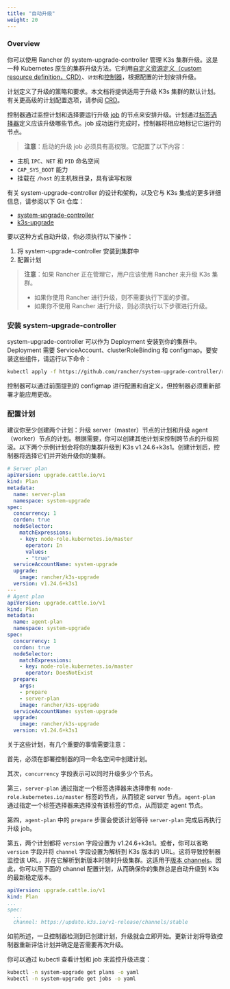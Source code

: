 ```yaml
---
title: "自动升级"
weight: 20
---
```


### Overview

你可以使用 Rancher 的 system-upgrade-controller 管理 K3s 集群升级。这是一种 Kubernetes 原生的集群升级方法。它利用[自定义资源定义（custom resource definition，CRD）](https://kubernetes.io/docs/concepts/extend-kubernetes/api-extension/custom-resources/#custom-resources)、`计划`和[控制器](https://kubernetes.io/docs/concepts/architecture/controller/)，根据配置的计划安排升级。

计划定义了升级的策略和要求。本文档将提供适用于升级 K3s 集群的默认计划。有关更高级的计划配置选项，请参阅 [CRD](https://github.com/rancher/system-upgrade-controller/blob/master/pkg/apis/upgrade.cattle.io/v1/types.go)。

控制器通过监控计划和选择要运行升级 [job](https://kubernetes.io/docs/concepts/workloads/controllers/jobs-run-to-completion/) 的节点来安排升级。计划通过[标签选择器](https://kubernetes.io/docs/concepts/overview/working-with-objects/labels/)定义应该升级哪些节点。job 成功运行完成时，控制器将相应地标记它运行的节点。

> **注意**：启动的升级 job 必须具有高权限。它配置了以下内容：
>
- 主机 `IPC`、`NET` 和 `PID` 命名空间
- `CAP_SYS_BOOT` 能力
- 挂载在 `/host` 的主机根目录，具有读写权限

有关 system-upgrade-controller 的设计和架构，以及它与 K3s 集成的更多详细信息，请参阅以下 Git 仓库：

- [system-upgrade-controller](https://github.com/rancher/system-upgrade-controller)
- [k3s-upgrade](https://github.com/rancher/k3s-upgrade)

要以这种方式自动升级，你必须执行以下操作：

1. 将 system-upgrade-controller 安装到集群中
1. 配置计划

> **注意**：如果 Rancher 正在管理它，用户应该使用 Rancher 来升级 K3s 集群。
>
> * 如果你使用 Rancher 进行升级，则不需要执行下面的步骤。
> * 如果你不使用 Rancher 进行升级，则必须执行以下步骤进行升级。


### 安装 system-upgrade-controller
system-upgrade-controller 可以作为 Deployment 安装到你的集群中。Deployment 需要 ServiceAccount、clusterRoleBinding 和 configmap。要安装这些组件，请运行以下命令：
```bash
kubectl apply -f https://github.com/rancher/system-upgrade-controller/releases/latest/download/system-upgrade-controller.yaml
```
控制器可以通过前面提到的 configmap 进行配置和自定义，但控制器必须重新部署才能应用更改。


### 配置计划
建议你至少创建两个计划：升级 server（master）节点的计划和升级 agent（worker）节点的计划。根据需要，你可以创建其他计划来控制跨节点的升级回滚。以下两个示例计划会将你的集群升级到 K3s v1.24.6+k3s1。创建计划后，控制器将选择它们并开始升级你的集群。
```yaml
# Server plan
apiVersion: upgrade.cattle.io/v1
kind: Plan
metadata:
  name: server-plan
  namespace: system-upgrade
spec:
  concurrency: 1
  cordon: true
  nodeSelector:
    matchExpressions:
    - key: node-role.kubernetes.io/master
      operator: In
      values:
      - "true"
  serviceAccountName: system-upgrade
  upgrade:
    image: rancher/k3s-upgrade
  version: v1.24.6+k3s1
---
# Agent plan
apiVersion: upgrade.cattle.io/v1
kind: Plan
metadata:
  name: agent-plan
  namespace: system-upgrade
spec:
  concurrency: 1
  cordon: true
  nodeSelector:
    matchExpressions:
    - key: node-role.kubernetes.io/master
      operator: DoesNotExist
  prepare:
    args:
    - prepare
    - server-plan
    image: rancher/k3s-upgrade
  serviceAccountName: system-upgrade
  upgrade:
    image: rancher/k3s-upgrade
  version: v1.24.6+k3s1
```
关于这些计划，有几个重要的事情需要注意：

首先，必须在部署控制器的同一命名空间中创建计划。

其次，`concurrency` 字段表示可以同时升级多少个节点。

第三，`server-plan` 通过指定一个标签选择器来选择带有 `node-role.kubernetes.io/master` 标签的节点，从而锁定 server 节点。`agent-plan` 通过指定一个标签选择器来选择没有该标签的节点，从而锁定 agent 节点。

第四，`agent-plan` 中的 `prepare` 步骤会使该计划等待 `server-plan` 完成后再执行升级 job。

第五，两个计划都将 `version` 字段设置为 v1.24.6+k3s1。或者，你可以省略 `version` 字段并将 `channel` 字段设置为解析到 K3s 版本的 URL。这将导致控制器监控该 URL，并在它解析到新版本时随时升级集群。这适用于[版本 channels](manual.md#版本-channels)。因此，你可以用下面的 channel 配置计划，从而确保你的集群总是自动升级到 K3s 的最新稳定版本。
```yaml
apiVersion: upgrade.cattle.io/v1
kind: Plan
...
spec:
  ...
  channel: https://update.k3s.io/v1-release/channels/stable

```

如前所述，一旦控制器检测到已创建计划，升级就会立即开始。更新计划将导致控制器重新评估计划并确定是否需要再次升级。

你可以通过 kubectl 查看计划和 job 来监控升级进度：
```bash
kubectl -n system-upgrade get plans -o yaml
kubectl -n system-upgrade get jobs -o yaml
```

